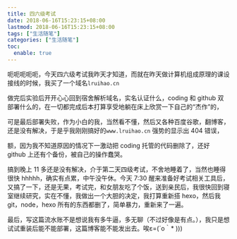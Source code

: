 ```yaml
---
title: 四六级考试
date: 2018-06-16T15:23:15+08:00
lastmod: 2018-06-16T15:23:15+08:00
tags: ["生活随笔"]
categories: ["生活随笔"]
toc:
  enable: true
---
```


呃呃呃呃呃，今天四六级考试我昨天才知道，而就在昨天做计算机组成原理的课设接线的时候，我买了一个域名`lruihao.cn`  

做完后实验后开开心心回到宿舍解析域名，实名认证什么，coding 和 github 双部署什么的，在一切都完成后本打算享受地躺在床上欣赏一下自己的“杰作”的，  

可是最后部署失败，作为小白的我，当然看不懂，然后又各种百度谷歌，翻博客，还是没有解决，于是乎我刚刚搞好的`www.lruihao.cn` 强势的显示出 404 错误，  

额，因为我不知道原因的情况下一激动把 coding 托管的代码删除了，还好 github 上还有个备份，被自己的操作蠢哭。  

搞到晚上 11 多还是没有解决，介于第二天四级考试，不舍地睡着了，当然也睡得很快 hhhhh，确实有点累，中午没午休。今天 7:30 醒来准备好考试相关工具后，又搞了一下，还是无果，考试完，和女朋友吃了个饭，送到亲民后，我很快回到寝室继续研究，实在不懂，我做出一个大胆的决定，我打算重新搭 hexo，然后我 git，node，hexo 所有的东西都删了，简单暴力，重新来了一遍。  

最后，写这篇流水账不是想说我有多牛逼，多无聊（不过好像是有点。），我只是想试试重装后能不能部署，这篇博客能不能发出去。唉ε=(´ο｀* )))